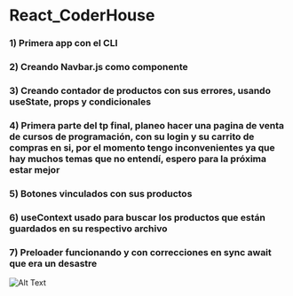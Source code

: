# React_CoderHouse

### 1) Primera app con el CLI
### 2) Creando Navbar.js como componente
### 3) Creando contador de productos con sus errores, usando useState, props y condicionales
### 4) Primera parte del tp final, planeo hacer una pagina de venta de cursos de programación, con su login y su carrito de compras en si, por el momento tengo inconvenientes ya que hay muchos temas que no entendí, espero para la próxima estar mejor
### 5) Botones vinculados con sus productos
### 6) useContext usado para buscar los productos que están guardados en su respectivo archivo
### 7) Preloader funcionando y con correcciones en sync await que era un desastre

![Alt Text](https://drive.google.com/file/d/1e-9lBoe6exBAXrgCysoKYeTeNs-Gjl6c/view?usp=sharing)
